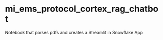 # mi_ems_protocol_cortex_rag_chatbot
Notebook that parses pdfs and creates a Streamlit in Snowflake App 
